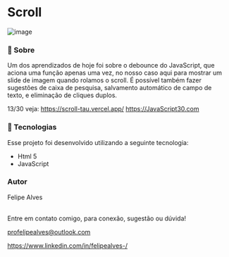 # Scroll
![image](https://user-images.githubusercontent.com/78622458/174667635-181c7533-5c0d-4716-9b36-174ffb9d0e26.png)

### 🔖 Sobre

Um dos aprendizados de hoje foi sobre o debounce do JavaScript, que aciona uma função apenas uma vez, no nosso caso aqui para mostrar um slide de imagem quando rolamos o scroll.
É possível também fazer sugestões de caixa de pesquisa, salvamento automático de campo de texto, e eliminação de cliques duplos.

13/30
veja: https://scroll-tau.vercel.app/
https://JavaScript30.com

### 🚀 Tecnologias
Esse projeto foi desenvolvido utilizando a seguinte tecnologia:

+ Html 5
+ JavaScript

### Autor
Felipe Alves <br/><br/>


Entre em contato comigo, para conexão, sugestão ou dúvida! <br/>

profelipealves@outlook.com <br/>

https://www.linkedin.com/in/felipealves-/
